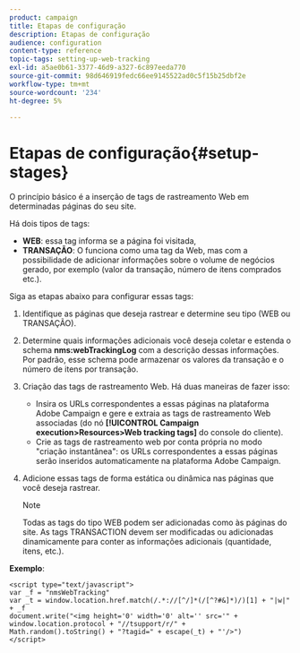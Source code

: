 ```yaml
---
product: campaign
title: Etapas de configuração
description: Etapas de configuração
audience: configuration
content-type: reference
topic-tags: setting-up-web-tracking
exl-id: a5ae0b61-3377-46d9-a327-6c897eeda770
source-git-commit: 98d646919fedc66ee9145522ad0c5f15b25dbf2e
workflow-type: tm+mt
source-wordcount: '234'
ht-degree: 5%

---
```


# Etapas de configuração{#setup-stages}

O princípio básico é a inserção de tags de rastreamento Web em determinadas páginas do seu site.

Há dois tipos de tags:

* **WEB**: essa tag informa se a página foi visitada,
* **TRANSAÇÃO**: O funciona como uma tag da Web, mas com a possibilidade de adicionar informações sobre o volume de negócios gerado, por exemplo (valor da transação, número de itens comprados etc.).

Siga as etapas abaixo para configurar essas tags:

1. Identifique as páginas que deseja rastrear e determine seu tipo (WEB ou TRANSAÇÃO).
1. Determine quais informações adicionais você deseja coletar e estenda o schema **nms:webTrackingLog** com a descrição dessas informações. Por padrão, esse schema pode armazenar os valores da transação e o número de itens por transação.
1. Criação das tags de rastreamento Web. Há duas maneiras de fazer isso:

   * Insira os URLs correspondentes a essas páginas na plataforma Adobe Campaign e gere e extraia as tags de rastreamento Web associadas (do nó **[!UICONTROL Campaign execution>Resources>Web tracking tags]** do console do cliente).
   * Crie as tags de rastreamento web por conta própria no modo &quot;criação instantânea&quot;: os URLs correspondentes a essas páginas serão inseridos automaticamente na plataforma Adobe Campaign.

1. Adicione essas tags de forma estática ou dinâmica nas páginas que você deseja rastrear.

   >[!NOTE]
   >
   >Todas as tags do tipo WEB podem ser adicionadas como às páginas do site. As tags TRANSACTION devem ser modificadas ou adicionadas dinamicamente para conter as informações adicionais (quantidade, itens, etc.).

**Exemplo**:

```
<script type="text/javascript">
var _f = "nmsWebTracking"
var _t = window.location.href.match(/.*://[^/]*(/[^?#&]*)/)[1] + "|w|" + _f
document.write("<img height='0' width='0' alt='' src='" +
window.location.protocol + "//tsupport/r/" +
Math.random().toString() + "?tagid=" + escape(_t) + "'/>")
</script>
```
